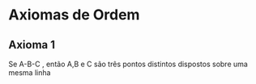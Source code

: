 # Axiomas de Ordem

## Axioma 1 

Se A-B-C , então A,B e C são três pontos distintos dispostos sobre uma mesma linha  